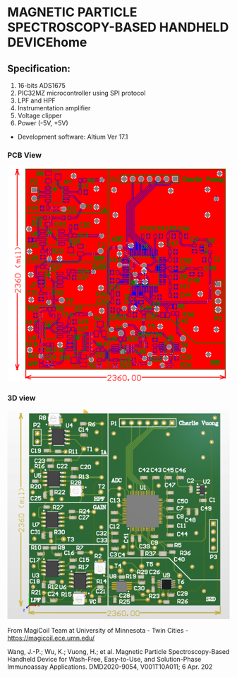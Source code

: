 # MAGNETIC PARTICLE SPECTROSCOPY-BASED HANDHELD DEVICEhome

## Specification:

1) 16-bits ADS1675
2) PIC32MZ microcontroller using SPI protocol
3) LPF and HPF
4) Instrumentation amplifier
5) Voltage clipper
6) Power (-5V, +5V)
* Development software: Altium Ver 17.1

### PCB View
![](PCB.PNG)
### 3D view
![](3D_view.PNG)



From MagiCoil Team at University of Minnesota - Twin Cities - https://magicoil.ece.umn.edu/

Wang, J.-P.; Wu, K.; Vuong, H.; et al. Magnetic Particle Spectroscopy-Based Handheld Device for Wash-Free, 
Easy-to-Use, and Solution-Phase Immunoassay Applications. DMD2020-9054, V001T10A011; 6 Apr. 202
